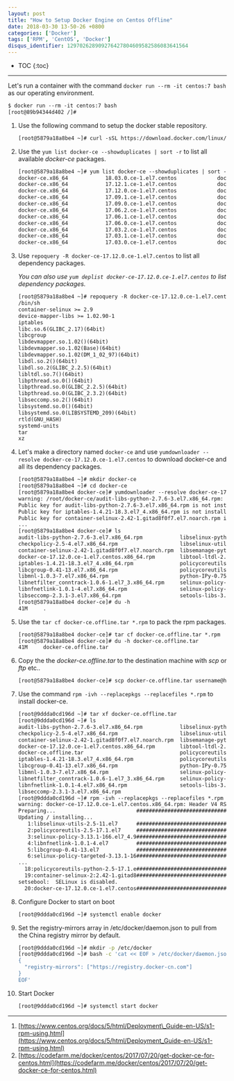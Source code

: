 ```yaml
---
layout: post
title: "How to Setup Docker Engine on Centos Offline"
date: 2018-03-30 13-50-26 +0800
categories: ['Docker']
tags: ['RPM', 'CentOS', 'Docker']
disqus_identifier: 129702628909276427804609582586083641564
---
```



- TOC
{:toc}

- - -

Let's run a container with the command `docker run --rm -it centos:7 bash` as our operating environment.

```txt
$ docker run --rm -it centos:7 bash
[root@89b94344d402 /]#
```

1. Use the following command to setup the docker stable repository.

    ```txt
    [root@5879a18a8be4 ~]# curl -sSL https://download.docker.com/linux/centos/docker-ce.repo -o /etc/yum.repos.d/
    ```

1. Use the `yum list docker-ce --showduplicates | sort -r` to list all available *docker-ce* packages.

    ```txt
    [root@5879a18a8be4 ~]# yum list docker-ce --showduplicates | sort -r
    docker-ce.x86_64            18.03.0.ce-1.el7.centos             docker-ce-stable
    docker-ce.x86_64            17.12.1.ce-1.el7.centos             docker-ce-stable
    docker-ce.x86_64            17.12.0.ce-1.el7.centos             docker-ce-stable
    docker-ce.x86_64            17.09.1.ce-1.el7.centos             docker-ce-stable
    docker-ce.x86_64            17.09.0.ce-1.el7.centos             docker-ce-stable
    docker-ce.x86_64            17.06.2.ce-1.el7.centos             docker-ce-stable
    docker-ce.x86_64            17.06.1.ce-1.el7.centos             docker-ce-stable
    docker-ce.x86_64            17.06.0.ce-1.el7.centos             docker-ce-stable
    docker-ce.x86_64            17.03.2.ce-1.el7.centos             docker-ce-stable
    docker-ce.x86_64            17.03.1.ce-1.el7.centos             docker-ce-stable
    docker-ce.x86_64            17.03.0.ce-1.el7.centos             docker-ce-stable
    ```

1. Use `repoquery -R docker-ce-17.12.0.ce-1.el7.centos` to list all dependency packages.

    *You can also use `yum deplist docker-ce-17.12.0.ce-1.el7.centos` to list dependency packages.*

    ```txt
    [root@5879a18a8be4 ~]# repoquery -R docker-ce-17.12.0.ce-1.el7.centos
    /bin/sh
    container-selinux >= 2.9
    device-mapper-libs >= 1.02.90-1
    iptables
    libc.so.6(GLIBC_2.17)(64bit)
    libcgroup
    libdevmapper.so.1.02()(64bit)
    libdevmapper.so.1.02(Base)(64bit)
    libdevmapper.so.1.02(DM_1_02_97)(64bit)
    libdl.so.2()(64bit)
    libdl.so.2(GLIBC_2.2.5)(64bit)
    libltdl.so.7()(64bit)
    libpthread.so.0()(64bit)
    libpthread.so.0(GLIBC_2.2.5)(64bit)
    libpthread.so.0(GLIBC_2.3.2)(64bit)
    libseccomp.so.2()(64bit)
    libsystemd.so.0()(64bit)
    libsystemd.so.0(LIBSYSTEMD_209)(64bit)
    rtld(GNU_HASH)
    systemd-units
    tar
    xz
    ```

1. Let's make a directory named `docker-ce` and use `yumdownloader --resolve docker-ce-17.12.0.ce-1.el7.centos` to download docker-ce and all its dependency packages.

    ```txt
    [root@5879a18a8be4 ~]# mkdir docker-ce
    [root@5879a18a8be4 ~]# cd docker-ce
    [root@5879a18a8be4 docker-ce]# yumdownloader --resolve docker-ce-17.12.0.ce-1.el7.centos -q
    warning: /root/docker-ce/audit-libs-python-2.7.6-3.el7.x86_64.rpm: Header V3 RSA/SHA256 Signature, key ID f4a80eb5: NOKEY
    Public key for audit-libs-python-2.7.6-3.el7.x86_64.rpm is not installed
    Public key for iptables-1.4.21-18.3.el7_4.x86_64.rpm is not installed
    Public key for container-selinux-2.42-1.gitad8f0f7.el7.noarch.rpm is not installed
    ...
    [root@5879a18a8be4 docker-ce]# ls
    audit-libs-python-2.7.6-3.el7.x86_64.rpm            libselinux-python-2.5-11.el7.x86_64.rpm
    checkpolicy-2.5-4.el7.x86_64.rpm                    libselinux-utils-2.5-11.el7.x86_64.rpm
    container-selinux-2.42-1.gitad8f0f7.el7.noarch.rpm  libsemanage-python-2.5-8.el7.x86_64.rpm
    docker-ce-17.12.0.ce-1.el7.centos.x86_64.rpm        libtool-ltdl-2.4.2-22.el7_3.x86_64.rpm
    iptables-1.4.21-18.3.el7_4.x86_64.rpm               policycoreutils-2.5-17.1.el7.x86_64.rpm
    libcgroup-0.41-13.el7.x86_64.rpm                    policycoreutils-python-2.5-17.1.el7.x86_64.rpm
    libmnl-1.0.3-7.el7.x86_64.rpm                       python-IPy-0.75-6.el7.noarch.rpm
    libnetfilter_conntrack-1.0.6-1.el7_3.x86_64.rpm     selinux-policy-3.13.1-166.el7_4.9.noarch.rpm
    libnfnetlink-1.0.1-4.el7.x86_64.rpm                 selinux-policy-targeted-3.13.1-166.el7_4.9.noarch.rpm
    libseccomp-2.3.1-3.el7.x86_64.rpm                   setools-libs-3.3.8-1.1.el7.x86_64.rpm
    [root@5879a18a8be4 docker-ce]# du -h
    41M     .
    ```
    
1. Use the `tar cf docker-ce.offline.tar *.rpm` to pack the rpm packages.
    
    ```txt
    [root@5879a18a8be4 docker-ce]# tar cf docker-ce.offline.tar *.rpm
    [root@5879a18a8be4 docker-ce]# du -h docker-ce.offline.tar
    41M     docker-ce.offline.tar
    ```
    
1. Copy the the *docker-ce.offline.tar* to the destination machine with *scp* or *ftp* etc..
    
    ```txt
    [root@5879a18a8be4 docker-ce]# scp docker-ce.offline.tar username@hostname:/dest_dir
    ```
    
1. Use the command `rpm -ivh --replacepkgs --replacefiles *.rpm` to install docker-ce.
    
    ```txt
    [root@9ddda0cd196d ~]# tar xf docker-ce.offline.tar
    [root@9ddda0cd196d ~]# ls
    audit-libs-python-2.7.6-3.el7.x86_64.rpm            libselinux-python-2.5-11.el7.x86_64.rpm
    checkpolicy-2.5-4.el7.x86_64.rpm                    libselinux-utils-2.5-11.el7.x86_64.rpm
    container-selinux-2.42-1.gitad8f0f7.el7.noarch.rpm  libsemanage-python-2.5-8.el7.x86_64.rpm
    docker-ce-17.12.0.ce-1.el7.centos.x86_64.rpm        libtool-ltdl-2.4.2-22.el7_3.x86_64.rpm
    docker-ce.offline.tar                               policycoreutils-2.5-17.1.el7.x86_64.rpm
    iptables-1.4.21-18.3.el7_4.x86_64.rpm               policycoreutils-python-2.5-17.1.el7.x86_64.rpm
    libcgroup-0.41-13.el7.x86_64.rpm                    python-IPy-0.75-6.el7.noarch.rpm
    libmnl-1.0.3-7.el7.x86_64.rpm                       selinux-policy-3.13.1-166.el7_4.9.noarch.rpm
    libnetfilter_conntrack-1.0.6-1.el7_3.x86_64.rpm     selinux-policy-targeted-3.13.1-166.el7_4.9.noarch.rpm
    libnfnetlink-1.0.1-4.el7.x86_64.rpm                 setools-libs-3.3.8-1.1.el7.x86_64.rpm
    libseccomp-2.3.1-3.el7.x86_64.rpm
    [root@9ddda0cd196d ~]# rpm -ivh --replacepkgs --replacefiles *.rpm
    warning: docker-ce-17.12.0.ce-1.el7.centos.x86_64.rpm: Header V4 RSA/SHA512 Signature, key ID 621e9f35: NOKEY
    Preparing...                          ################################# [100%]
    Updating / installing...
       1:libselinux-utils-2.5-11.el7      ################################# [  5%]
       2:policycoreutils-2.5-17.1.el7     ################################# [ 10%]
       3:selinux-policy-3.13.1-166.el7_4.9################################# [ 15%]
       4:libnfnetlink-1.0.1-4.el7         ################################# [ 20%]
       5:libcgroup-0.41-13.el7            ################################# [ 25%]
       6:selinux-policy-targeted-3.13.1-16################################# [ 30%]
    ...
      18:policycoreutils-python-2.5-17.1.e################################# [ 90%]
      19:container-selinux-2:2.42-1.gitad8################################# [ 95%]
    setsebool:  SELinux is disabled.
      20:docker-ce-17.12.0.ce-1.el7.centos################################# [100%]
    ```
    
1. Configure Docker to start on boot
    
    ```sh
    [root@9ddda0cd196d ~]# systemctl enable docker
    ```
    
1. Set the registry-mirrors array in /etc/docker/daemon.json to pull from the China registry mirror by default.
    
    ```sh
    [root@9ddda0cd196d ~]# mkdir -p /etc/docker
    [root@9ddda0cd196d ~]# bash -c 'cat << EOF > /etc/docker/daemon.json
    {
      "registry-mirrors": ["https://registry.docker-cn.com"]
    }
    EOF'
    ```
    
1. Start Docker
    
    ```sh
    [root@9ddda0cd196d ~]# systemctl start docker
    ```
    
- - -
    
1. [https://www.centos.org/docs/5/html/Deployment\_Guide-en-US/s1-rpm-using.html](https://www.centos.org/docs/5/html/Deployment_Guide-en-US/s1-rpm-using.html)
1. [https://codefarm.me/docker/centos/2017/07/20/get-docker-ce-for-centos.html](https://codefarm.me/docker/centos/2017/07/20/get-docker-ce-for-centos.html)
